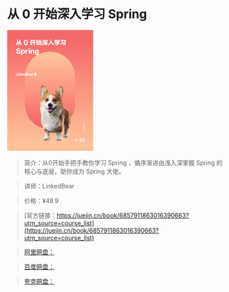 # 从 0 开始深入学习 Spring

![img](../../assets/11009afda72b412cbaa8f7c3e980a2ee~tplv-k3u1fbpfcp-no-mark_280_280_200_280.png)

> 简介：从0开始手把手教你学习 Spring ，循序渐进由浅入深掌握 Spring 的核心与底层，助你成为 Spring 大佬。

> 讲师：LinkedBear

> 价格：¥49.9

> [官方链接：https://juejin.cn/book/6857911863016390663?utm_source=course_list](https://juejin.cn/book/6857911863016390663?utm_source=course_list)

> [阿里网盘：]()

> [百度网盘：]()

> [夸克网盘：]()
